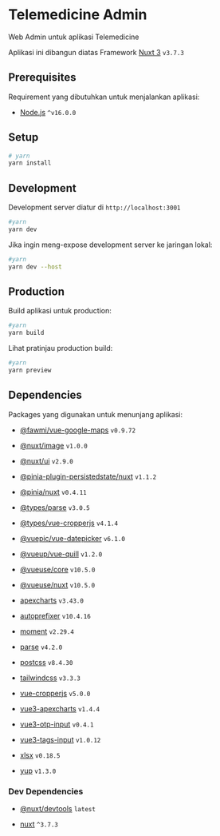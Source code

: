 # Telemedicine Admin

Web Admin untuk aplikasi Telemedicine

Aplikasi ini dibangun diatas Framework [Nuxt 3](https://nuxt.com/) `v3.7.3`

## Prerequisites

Requirement yang dibutuhkan untuk menjalankan aplikasi:

- [Node.js](https://nodejs.org) `^v16.0.0`

## Setup

```bash
# yarn
yarn install
```

## Development

Development server diatur di `http://localhost:3001`

```bash
#yarn
yarn dev
```

Jika ingin meng-expose development server ke jaringan lokal:

```bash
#yarn
yarn dev --host
```

## Production

Build aplikasi untuk production:

```bash
#yarn
yarn build
```

Lihat pratinjau production build:

```bash
#yarn
yarn preview
```

## Dependencies

Packages yang digunakan untuk menunjang aplikasi:

- [@fawmi/vue-google-maps](https://vue-map.netlify.app/) `v0.9.72`

- [@nuxt/image](https://image.nuxt.com) `v1.0.0`

- [@nuxt/ui](https://ui.nuxt.com) `v2.9.0`

- [@pinia-plugin-persistedstate/nuxt](https://prazdevs.github.io/pinia-plugin-persistedstate/guide/) `v1.1.2`

- [@pinia/nuxt](https://pinia.vuejs.org) `v0.4.11`

- [@types/parse](https://www.npmjs.com/package/@types/parse) `v3.0.5`

- [@types/vue-cropperjs](https://www.npmjs.com/package/@types/vue-cropperjs) `v4.1.4`

- [@vuepic/vue-datepicker](https://vue3datepicker.com/) `v6.1.0`

- [@vueup/vue-quill](https://github.com/vueup/vue-quill) `v1.2.0`

- [@vueuse/core](https://vueuse.org/) `v10.5.0`

- [@vueuse/nuxt](https://vueuse.org/) `v10.5.0`

- [apexcharts](https://apexcharts.com/) `v3.43.0`

- [autoprefixer](https://github.com/postcss/autoprefixer) `v10.4.16`

- [moment](https://momentjs.com/) `v2.29.4`

- [parse](https://parseplatform.org/) `v4.2.0`

- [postcss](https://postcss.org/) `v8.4.30`

- [tailwindcss](https://tailwindcss.com/) `v3.3.3`

- [vue-cropperjs](https://github.com/Agontuk/vue-cropperjs) `v5.0.0`

- [vue3-apexcharts](https://apexcharts.com/docs/vue-charts/) `v1.4.4`

- [vue3-otp-input](https://github.com/ejirocodes/vue3-otp-input) `v0.4.1`

- [vue3-tags-input](https://github.com/chinh12hy/vue3-tags-input) `v1.0.12`

- [xlsx](https://github.com/SheetJS/sheetjs) `v0.18.5`

- [yup](https://github.com/jquense/yup) `v1.3.0`

### Dev Dependencies

- [@nuxt/devtools](https://devtools.nuxt.com/) `latest`

- [nuxt](https://nuxt.com/) `^3.7.3`